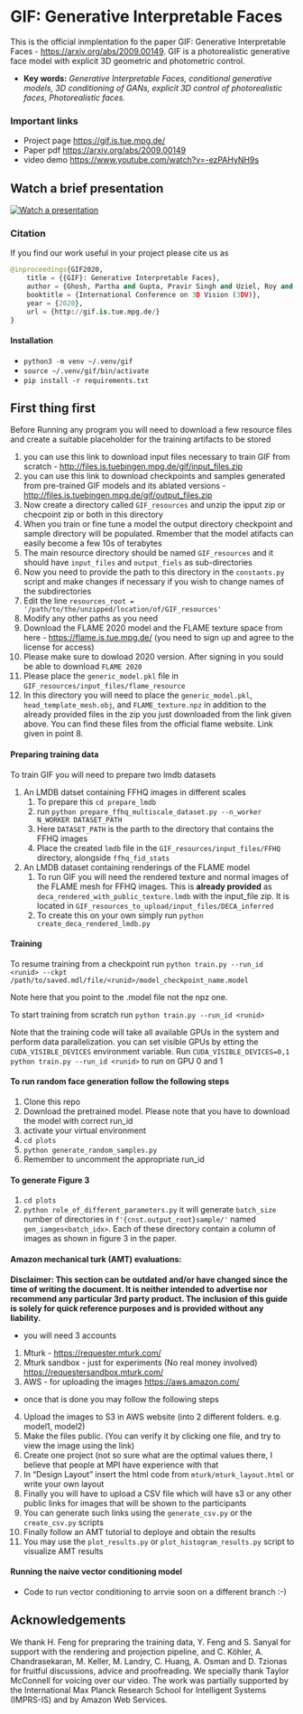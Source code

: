 # GIF: Generative Interpretable Faces
This is the official inmplentation fo the paper GIF: Generative Interpretable Faces - https://arxiv.org/abs/2009.00149.
GIF is a photorealistic generative face model with explicit 3D geometric and photometric control.
* __Key words:__ _Generative Interpretable Faces, conditional generative models, 3D conditioning of GANs, explicit 3D control of photorealistic faces, Photorealistic faces._

### Important links
* Project page https://gif.is.tue.mpg.de/
* Paper pdf https://arxiv.org/abs/2009.00149
* video demo https://www.youtube.com/watch?v=-ezPAHyNH9s

## Watch a brief presentation
[![Watch a presentation](presentation/presentation_vid.png)](https://youtu.be/-ezPAHyNH9s)


### Citation
If you find our work useful in your project please cite us as 
```python
@inproceedings{GIF2020,
    title = {{GIF}: Generative Interpretable Faces},
    author = {Ghosh, Partha and Gupta, Pravir Singh and Uziel, Roy and Ranjan, Anurag and Black, Michael J. and Bolkart, Timo},
    booktitle = {International Conference on 3D Vision (3DV)},
    year = {2020},
    url = {http://gif.is.tue.mpg.de/}
}
```
#### Installation
* `python3 -m venv ~/.venv/gif`
* `source ~/.venv/gif/bin/activate`
* `pip install -r requirements.txt`

## First thing first
Before Running any program you will need to download a few resource files and create a suitable placeholder for the training artifacts to be stored
 1. you can use this link to download input files necessary to train GIF from scratch - http://files.is.tuebingen.mpg.de/gif/input_files.zip
 1. you can use this link to download checkpoints and samples generated from pre-trained GIF models and its ablated versions - http://files.is.tuebingen.mpg.de/gif/output_files.zip
 1. Now create a directory called `GIF_resources` and unzip the ipput zip or checpoint zip or both in this directory
 1. When you train or fine tune a model the output directory checkpoint and sample directory will be populated. Rmember that the model atifacts can easily become a few 10s of terabytes
 1. The main resource directory should be named `GIF_resources` and it should have `input_files` and `output_fiels` as sub-directories
 3. Now you need to provide the path to this directory in the `constants.py` script and make changes if necessary if you wish to change names of the subdirectories
 4. Edit the line `resources_root = '/path/to/the/unzipped/location/of/GIF_resources'`
 5. Modify any other paths as you need
 6. Download the FLAME 2020 model and the FLAME texture space from here - https://flame.is.tue.mpg.de/ (you need to sign up and agree to the license for access)
 7. Please make sure to dowload 2020 version. After signing in you sould be able to download `FLAME 2020`
 8. Please place the `generic_model.pkl` file in `GIF_resources/input_files/flame_resource`
 9. In this directory you will need to place the `generic_model.pkl`, `head_template_mesh.obj`, and `FLAME_texture.npz` in addition to the already provided files in the zip you just downloaded from the link given above. You can find these files from the official flame website. Link given in point 8.

#### Preparing training data
To train GIF you will need to prepare two lmdb datasets
1. An LMDB datset containing FFHQ images in different scales
    1. To prepare this `cd prepare_lmdb`
    2. run `python prepare_ffhq_multiscale_dataset.py --n_worker N_WORKER DATASET_PATH`
    3. Here `DATASET_PATH` is the parth to the directory that contains the FFHQ images
    4. Place the created `lmdb` file in the `GIF_resources/input_files/FFHQ` directory, alongside `ffhq_fid_stats`
2. An LMDB dataset containing renderings of the FLAME model
    1. To run GIF you will need the rendered texture and normal images of the FLAME mesh for FFHQ images. This is **already provided** as `deca_rendered_with_public_texture.lmdb` with the input_file zip. It is located in `GIF_resources_to_upload/input_files/DECA_inferred`
    1. To create this on your own simply run `python create_deca_rendered_lmdb.py`
    
#### Training
To resume training from a checkpoint run
`python train.py --run_id <runid> --ckpt /path/to/saved.mdl/file/<runid>/model_checkpoint_name.model` 

Note here that you point to the .model file not the npz one.

To start training from scratch run 
`python train.py --run_id <runid>`

Note that the training code will take all available GPUs in the system and perform data parallelization. you can set visible GPUs by etting the `CUDA_VISIBLE_DEVICES` environment variable. Run `CUDA_VISIBLE_DEVICES=0,1 python train.py --run_id <runid>` to run on GPU 0 and 1 

#### To run random face generation follow the following steps
1. Clone this repo
2. Download the pretrained model. Please note that you have to download the model with correct run_id 
3. activate your virtual environment
4. `cd plots`
5. `python generate_random_samples.py`
6. Remember to uncomment the appropriate run_id

#### To generate Figure 3
1. `cd plots`
2. `python role_of_different_parameters.py`
it will generate `batch_size` number of directories in `f'{cnst.output_root}sample/'` named `gen_iamges<batch_idx>`. Each of these directory contain a column of images as shown in figure 3 in the paper.

#### Amazon mechanical turk (AMT) evaluations:
__Disclaimer: This section can be outdated and/or have changed since the time of writing the document. It is neither intended to advertise nor recommend any particular 3rd party product. The inclusion of this guide is solely for quick reference purposes and is provided without any liability.__
* you will need 3 accounts
1. Mturk - https://requester.mturk.com/
2. Mturk sandbox - just for experiments (No real money involved) https://requestersandbox.mturk.com/
3. AWS - for uploading the images https://aws.amazon.com/

* once that is done you may follow the following steps
4. Upload the images to S3 in AWS website (into 2 different folders. e.g. model1, model2)
5. Make the files public. (You can verify it by clicking one file, and try to view the image using the link)
6. Create one project (not so sure what are the optimal values there, I believe that people at MPI have experience with that
7. In “Design Layout” insert the html code from `mturk/mturk_layout.html` or write your own layout
8. Finally you will have to upload a CSV file which will have s3 or any other public links for images that will be shown to the participants
9. You can generate such links using the `generate_csv.py` or the `create_csv.py` scripts
10. Finally follow an AMT tutorial to deploye and obtain the results
11. You may use the `plot_results.py` or `plot_histogram_results.py` script to visualize AMT results

#### Running the naive vector conditioning model
* Code to run vector conditioning to arrvie soon on a different branch :-)

## Acknowledgements
We thank H. Feng for prepraring the training data, Y. Feng and S. Sanyal for support with the rendering and projection pipeline, and C. Köhler, A. Chandrasekaran, M. Keller, M. Landry, C. Huang, A. Osman and D. Tzionas for fruitful discussions, advice and proofreading. We specially thank Taylor McConnell for voicing over our video.
The work was partially supported by the International Max Planck Research School for Intelligent Systems (IMPRS-IS) and by Amazon Web Services.
